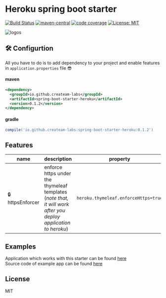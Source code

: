 # Heroku spring boot starter 
[![Build Status](https://travis-ci.org/createam-labs/spring-boot-starter-heroku.svg?branch=master)](https://travis-ci.org/createam-labs/spring-boot-starter-heroku)
[![maven-central](https://img.shields.io/maven-metadata/v/http/central.maven.org/maven2/io/github/createam-labs/spring-boot-starter-heroku/maven-metadata.xml.svg)](http://search.maven.org/#artifactdetails%7Cio.github.createam-labs%7Cspring-boot-starter-heroku%7C0.1.2%7Cjar)
[![code coverage](https://codecov.io/gh/createam-labs/spring-boot-starter-heroku/branch/master/graph/badge.svg)](https://codecov.io/gh/createam-labs/spring-boot-starter-heroku)
[![License: MIT](https://img.shields.io/badge/License-MIT-yellow.svg)](https://opensource.org/licenses/MIT)

![logos](https://i.imgur.com/oJgq4p8.png)

## 🛠 Configurtion
All you have to do is to add dependency to your project and enable features in `application.properties` file 😎
#### maven
```xml
<dependency>
  <groupId>io.github.createam-labs</groupId>
  <artifactId>spring-boot-starter-heroku</artifactId>
  <version>0.1.2</version>
</dependency>
```
#### gradle
```groovy
compile('io.github.createam-labs:spring-boot-starter-heroku:0.1.2')
````
##  Features 
| name | description | property |
| ------ | ------ | ------ |
| 🔒httpsEnforcer | enforce https under the thymeleaf templates (_note that, it will work after you deploy application to heroku_) | `heroku.thymeleaf.enforceHttps=true`

## Examples
Application which works with this starter can be found [here](http://createam-labs.herokuapp.com/)  
Source code of example app can be found [here](https://github.com/createam-labs/createam-labs-test-services)

License
----
MIT
